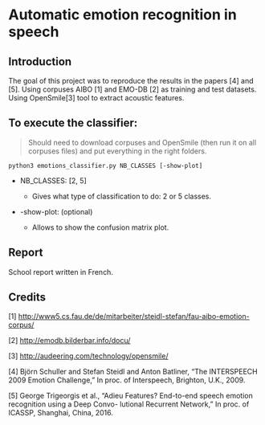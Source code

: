 # Automatic emotion recognition in speech

## Introduction

The goal of this project was to reproduce the results in the papers [4] and [5].
Using corpuses AIBO [1] and EMO-DB [2] as training and test datasets.
Using OpenSmile[3] tool to extract acoustic features.

## To execute the classifier:
> Should need to download corpuses and OpenSmile (then run it on all corpuses files) and put everything in the right folders.

```
python3 emotions_classifier.py NB_CLASSES [-show-plot]
```

- NB_CLASSES: [2, 5] 
  * Gives what type of classification to do: 2 or 5 classes.

- -show-plot: (optional)
  * Allows to show the confusion matrix plot.

## Report

School report written in French.

## Credits

[1] http://www5.cs.fau.de/de/mitarbeiter/steidl-stefan/fau-aibo-emotion-corpus/

[2] http://emodb.bilderbar.info/docu/

[3] http://audeering.com/technology/opensmile/

[4] Björn Schuller and Stefan Steidl and Anton Batliner, “The INTERSPEECH 2009 Emotion Challenge,”
In proc. of Interspeech, Brighton, U.K., 2009.

[5] George Trigeorgis et al., “Adieu Features? End-to-end speech emotion recognition using a Deep Convo-
lutional Recurrent Network,” In proc. of ICASSP, Shanghai, China, 2016.
